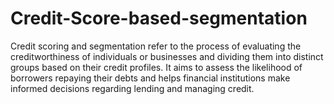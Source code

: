 # Credit-Score-based-segmentation
Credit scoring and segmentation refer to the process of evaluating the creditworthiness of individuals or businesses and dividing them into distinct groups based on their credit profiles. It aims to assess the likelihood of borrowers repaying their debts and helps financial institutions make informed decisions regarding lending and managing credit.
